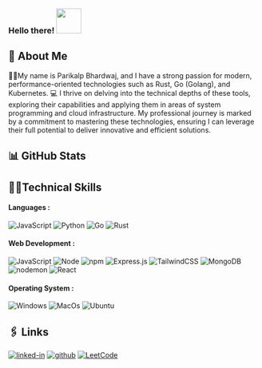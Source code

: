 ### Hello there! <img src="https://media.giphy.com/media/26Fxy3Iz1ari8oytO/giphy.gif" width="50px" height="50px">

## 🙂 About Me


👨‍🎓My name is Parikalp Bhardwaj, and I have a strong passion for modern, performance-oriented technologies such as Rust, Go (Golang), and Kubernetes. 💻 I thrive on delving into the technical depths of these tools, exploring their capabilities and applying them in areas of system programming and cloud infrastructure. My professional journey is marked by a commitment to mastering these technologies, ensuring I can leverage their full potential to deliver innovative and efficient solutions.

## 📊 GitHub Stats

## 🤹‍♂️Technical Skills


#### Languages :
![JavaScript](https://img.shields.io/badge/JavaScript-323330?style=for-the-badge&logo=javascript&logoColor=F7DF1E)
![Python](https://img.shields.io/badge/Python-3776AB?style=for-the-badge&logo=python&logoColor=white)
![Go](https://img.shields.io/badge/Go-A8B9CC.svg?style=for-the-badge&logo=Go&logoColor=black)
![Rust](https://img.shields.io/badge/Rust-00000F?style=for-the-badge&logo=rust&logoColor=white)



#### Web Development :

![JavaScript](https://img.shields.io/badge/JavaScript-323330?style=for-the-badge&logo=javascript&logoColor=F7DF1E)
![Node](https://img.shields.io/badge/Node.js-339933?style=for-the-badge&logo=nodedotjs&logoColor=white)
![npm](https://img.shields.io/badge/npm-CB3837?style=for-the-badge&logo=npm&logoColor=white)
![Express.js](https://img.shields.io/badge/express.js-%23404d59.svg?style=for-the-badge&logo=express&logoColor=%2361DAFB)
![TailwindCSS](https://img.shields.io/badge/tailwindcss-%2338B2AC.svg?style=for-the-badge&logo=tailwind-css&logoColor=white)
![MongoDB](https://img.shields.io/badge/MongoDB-%234ea94b.svg?style=for-the-badge&logo=mongodb&logoColor=white)
![nodemon](https://img.shields.io/badge/Nodemon-76D04B.svg?style=for-the-badge&logo=Nodemon&logoColor=white)
![React](https://img.shields.io/badge/React-61DAFB.svg?style=for-the-badge&logo=React&logoColor=black)



#### Operating System :

![Windows](https://img.shields.io/badge/Windows%2011-0078D4.svg?style=for-the-badge&logo=Windows&logoColor=white)
![MacOs](https://img.shields.io/badge/Mac_OS-D83B01?style=for-the-badge&logo=microsoft-office&logoColor=white)
![Ubuntu](https://img.shields.io/badge/Ubuntu-E95420.svg?style=for-the-badge&logo=Ubuntu&logoColor=white)







## 🖇️ Links

[![linked-in](https://img.shields.io/badge/Linked_In-0077B5?style=for-the-badge&logo=LinkedIn&logoColor=white)](https://in.linkedin.com/in/parikalp-bhardwaj)
[![github](https://img.shields.io/badge/GitHub-000000?style=for-the-badge&logo=GitHub&logoColor=white)](https://github.com/Parikalp-Bhardwaj/)
[![LeetCode](https://img.shields.io/badge/Leetcode-445f9d?style=for-the-badge&logo=Codeforces&logoColor=white)](https://leetcode.com/u/imparikalp17/)


